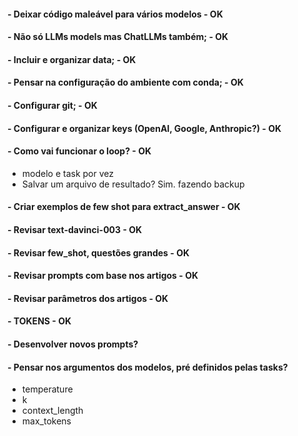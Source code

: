#### - Deixar código maleável para vários modelos - OK

#### - Não só LLMs models mas ChatLLMs também; - OK

#### - Incluir e organizar data; - OK

#### - Pensar na configuração do ambiente com conda; - OK

#### - Configurar git; - OK

#### - Configurar e organizar keys (OpenAI, Google, Anthropic?) - OK

#### - Como vai funcionar o loop? - OK

- modelo e task por vez
- Salvar um arquivo de resultado? Sim. fazendo backup

#### - Criar exemplos de few shot para extract_answer - OK

#### - Revisar text-davinci-003 - OK

#### - Revisar few_shot, questões grandes - OK

#### - Revisar prompts com base nos artigos - OK

#### - Revisar parâmetros dos artigos - OK

#### - TOKENS - OK

#### - Desenvolver novos prompts?

#### - Pensar nos argumentos dos modelos, pré definidos pelas tasks?

- temperature
- k
- context_length
- max_tokens
